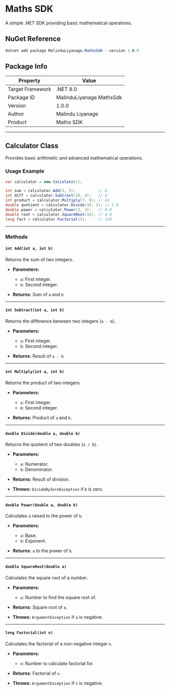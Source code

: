 # Maths SDK

A simple .NET SDK providing basic mathematical operations.

## NuGet Reference

```csharp
dotnet add package MalinduLiyanage.MathsSdk --version 1.0.0
```

## Package Info

| Property         | Value                    |
| ---------------- | ------------------------ |
| Target Framework | .NET 8.0                 |
| Package ID       | MalinduLiyanage.MathsSdk |
| Version          | 1.0.0                    |
| Author           | Malindu Liyanage         |
| Product          | Maths SDK                |

---

## Calculator Class

Provides basic arithmetic and advanced mathematical operations.

### Usage Example

```csharp
var calculator = new Calculator();

int sum = calculator.Add(3, 5);          // 8
int diff = calculator.Subtract(10, 4);   // 6
int product = calculator.Multiply(7, 6); // 42
double quotient = calculator.Divide(10, 2); // 5.0
double power = calculator.Power(2, 3);   // 8.0
double root = calculator.SquareRoot(16); // 4.0
long fact = calculator.Factorial(5);     // 120
```

---

### Methods

#### `int Add(int a, int b)`

Returns the sum of two integers.

* **Parameters:**

  * `a`: First integer.
  * `b`: Second integer.
* **Returns:** Sum of `a` and `b`.

---

#### `int Subtract(int a, int b)`

Returns the difference between two integers (`a - b`).

* **Parameters:**

  * `a`: First integer.
  * `b`: Second integer.
* **Returns:** Result of `a - b`.

---

#### `int Multiply(int a, int b)`

Returns the product of two integers.

* **Parameters:**

  * `a`: First integer.
  * `b`: Second integer.
* **Returns:** Product of `a` and `b`.

---

#### `double Divide(double a, double b)`

Returns the quotient of two doubles (`a / b`).

* **Parameters:**

  * `a`: Numerator.
  * `b`: Denominator.
* **Returns:** Result of division.
* **Throws:** `DivideByZeroException` if `b` is zero.

---

#### `double Power(double a, double b)`

Calculates `a` raised to the power of `b`.

* **Parameters:**

  * `a`: Base.
  * `b`: Exponent.
* **Returns:** `a` to the power of `b`.

---

#### `double SquareRoot(double a)`

Calculates the square root of a number.

* **Parameters:**

  * `a`: Number to find the square root of.
* **Returns:** Square root of `a`.
* **Throws:** `ArgumentException` if `a` is negative.

---

#### `long Factorial(int n)`

Calculates the factorial of a non-negative integer `n`.

* **Parameters:**

  * `n`: Number to calculate factorial for.
* **Returns:** Factorial of `n`.
* **Throws:** `ArgumentException` if `n` is negative.
